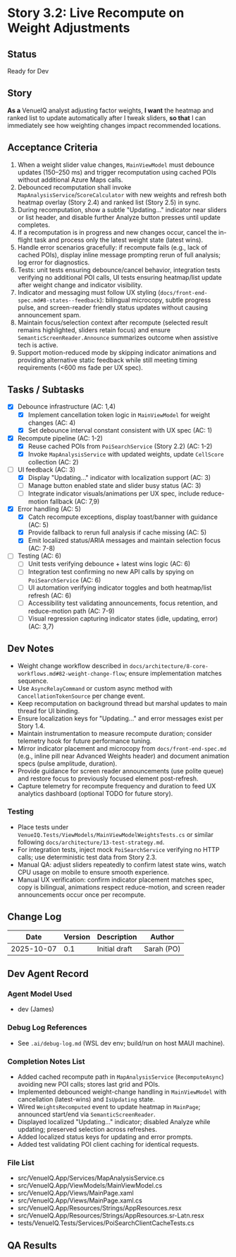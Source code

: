 # Story 3.2: Live Recompute on Weight Adjustments

## Status
Ready for Dev

## Story
**As a** VenueIQ analyst adjusting factor weights,
**I want** the heatmap and ranked list to update automatically after I tweak sliders,
**so that** I can immediately see how weighting changes impact recommended locations.

## Acceptance Criteria
1. When a weight slider value changes, `MainViewModel` must debounce updates (150–250 ms) and trigger recomputation using cached POIs without additional Azure Maps calls.
2. Debounced recomputation shall invoke `MapAnalysisService`/`ScoreCalculator` with new weights and refresh both heatmap overlay (Story 2.4) and ranked list (Story 2.5) in sync.
3. During recomputation, show a subtle "Updating…" indicator near sliders or list header, and disable further Analyze button presses until update completes.
4. If a recomputation is in progress and new changes occur, cancel the in-flight task and process only the latest weight state (latest wins).
5. Handle error scenarios gracefully: if recompute fails (e.g., lack of cached POIs), display inline message prompting rerun of full analysis; log error for diagnostics.
6. Tests: unit tests ensuring debounce/cancel behavior, integration tests verifying no additional POI calls, UI tests ensuring heatmap/list update after weight change and indicator visibility.
7. Indicator and messaging must follow UX styling (`docs/front-end-spec.md#8-states--feedback`): bilingual microcopy, subtle progress pulse, and screen-reader friendly status updates without causing announcement spam.
8. Maintain focus/selection context after recompute (selected result remains highlighted, sliders retain focus) and ensure `SemanticScreenReader.Announce` summarizes outcome when assistive tech is active.
9. Support motion-reduced mode by skipping indicator animations and providing alternative static feedback while still meeting timing requirements (<600 ms fade per UX spec).

## Tasks / Subtasks
- [x] Debounce infrastructure (AC: 1,4)
  - [x] Implement cancellation token logic in `MainViewModel` for weight changes (AC: 4)
  - [x] Set debounce interval constant consistent with UX spec (AC: 1)
- [x] Recompute pipeline (AC: 1-2)
  - [x] Reuse cached POIs from `PoiSearchService` (Story 2.2) (AC: 1-2)
  - [x] Invoke `MapAnalysisService` with updated weights, update `CellScore` collection (AC: 2)
- [ ] UI feedback (AC: 3)
  - [x] Display "Updating…" indicator with localization support (AC: 3)
  - [ ] Manage button enabled state and slider busy status (AC: 3)
  - [ ] Integrate indicator visuals/animations per UX spec, include reduce-motion fallback (AC: 7,9)
- [x] Error handling (AC: 5)
  - [x] Catch recompute exceptions, display toast/banner with guidance (AC: 5)
  - [x] Provide fallback to rerun full analysis if cache missing (AC: 5)
  - [x] Emit localized status/ARIA messages and maintain selection focus (AC: 7-8)
- [ ] Testing (AC: 6)
  - [ ] Unit tests verifying debounce + latest wins logic (AC: 6)
  - [ ] Integration test confirming no new API calls by spying on `PoiSearchService` (AC: 6)
  - [ ] UI automation verifying indicator toggles and both heatmap/list refresh (AC: 6)
  - [ ] Accessibility test validating announcements, focus retention, and reduce-motion path (AC: 7-9)
  - [ ] Visual regression capturing indicator states (idle, updating, error) (AC: 3,7)

## Dev Notes
- Weight change workflow described in `docs/architecture/8-core-workflows.md#82-weight-change-flow`; ensure implementation matches sequence.
- Use `AsyncRelayCommand` or custom async method with `CancellationTokenSource` per change event.
- Keep recomputation on background thread but marshal updates to main thread for UI binding.
- Ensure localization keys for "Updating…" and error messages exist per Story 1.4.
- Maintain instrumentation to measure recompute duration; consider telemetry hook for future performance tuning.
- Mirror indicator placement and microcopy from `docs/front-end-spec.md` (e.g., inline pill near Advanced Weights header) and document animation specs (pulse amplitude, duration).
- Provide guidance for screen reader announcements (use polite queue) and restore focus to previously focused element post-refresh.
- Capture telemetry for recompute frequency and duration to feed UX analytics dashboard (optional TODO for future story).

### Testing
- Place tests under `VenueIQ.Tests/ViewModels/MainViewModelWeightsTests.cs` or similar following `docs/architecture/13-test-strategy.md`.
- For integration tests, inject mock `PoiSearchService` verifying no HTTP calls; use deterministic test data from Story 2.3.
- Manual QA: adjust sliders repeatedly to confirm latest state wins, watch CPU usage on mobile to ensure smooth experience.
- Manual UX verification: confirm indicator placement matches spec, copy is bilingual, animations respect reduce-motion, and screen reader announcements occur once per recompute.

## Change Log
| Date | Version | Description | Author |
|---|---|---|---|
| 2025-10-07 | 0.1 | Initial draft | Sarah (PO) |

## Dev Agent Record

### Agent Model Used

- dev (James)
### Debug Log References

- See `.ai/debug-log.md` (WSL dev env; build/run on host MAUI machine).
### Completion Notes List

- Added cached recompute path in `MapAnalysisService` (`RecomputeAsync`) avoiding new POI calls; stores last grid and POIs.
- Implemented debounced weight-change handling in `MainViewModel` with cancellation (latest-wins) and `IsUpdating` state.
- Wired `WeightsRecomputed` event to update heatmap in `MainPage`; announced start/end via `SemanticScreenReader`.
- Displayed localized "Updating…" indicator; disabled Analyze while updating; preserved selection across refreshes.
- Added localized status keys for updating and error prompts.
- Added test validating POI client caching for identical requests.
### File List

- src/VenueIQ.App/Services/MapAnalysisService.cs
- src/VenueIQ.App/ViewModels/MainViewModel.cs
- src/VenueIQ.App/Views/MainPage.xaml
- src/VenueIQ.App/Views/MainPage.xaml.cs
- src/VenueIQ.App/Resources/Strings/AppResources.resx
- src/VenueIQ.App/Resources/Strings/AppResources.sr-Latn.resx
- tests/VenueIQ.Tests/Services/PoiSearchClientCacheTests.cs
## QA Results
